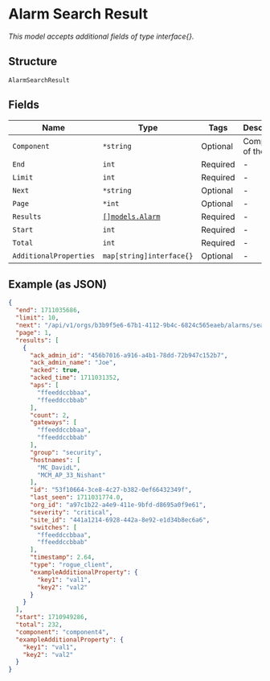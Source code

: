 
# Alarm Search Result

*This model accepts additional fields of type interface{}.*

## Structure

`AlarmSearchResult`

## Fields

| Name | Type | Tags | Description |
|  --- | --- | --- | --- |
| `Component` | `*string` | Optional | Component of the alarm |
| `End` | `int` | Required | - |
| `Limit` | `int` | Required | - |
| `Next` | `*string` | Optional | - |
| `Page` | `*int` | Optional | - |
| `Results` | [`[]models.Alarm`](../../doc/models/alarm.md) | Required | - |
| `Start` | `int` | Required | - |
| `Total` | `int` | Required | - |
| `AdditionalProperties` | `map[string]interface{}` | Optional | - |

## Example (as JSON)

```json
{
  "end": 1711035686,
  "limit": 10,
  "next": "/api/v1/orgs/b3b9f5e6-67b1-4112-9b4c-6824c565eaeb/alarms/search?end=1711035686&limit=10&search_after=%5B1711031354000%2C+%2256bfa7af-b2db-43ee-a4c8-9b820bbba0e1%22%5D&start=1710949286",
  "page": 1,
  "results": [
    {
      "ack_admin_id": "456b7016-a916-a4b1-78dd-72b947c152b7",
      "ack_admin_name": "Joe",
      "acked": true,
      "acked_time": 1711031352,
      "aps": [
        "ffeeddccbbaa",
        "ffeeddccbbab"
      ],
      "count": 2,
      "gateways": [
        "ffeeddccbbaa",
        "ffeeddccbbab"
      ],
      "group": "security",
      "hostnames": [
        "MC_DavidL",
        "MCM_AP_33_Nishant"
      ],
      "id": "53f10664-3ce8-4c27-b382-0ef66432349f",
      "last_seen": 1711031774.0,
      "org_id": "a97c1b22-a4e9-411e-9bfd-d8695a0f9e61",
      "severity": "critical",
      "site_id": "441a1214-6928-442a-8e92-e1d34b8ec6a6",
      "switches": [
        "ffeeddccbbaa",
        "ffeeddccbbab"
      ],
      "timestamp": 2.64,
      "type": "rogue_client",
      "exampleAdditionalProperty": {
        "key1": "val1",
        "key2": "val2"
      }
    }
  ],
  "start": 1710949286,
  "total": 232,
  "component": "component4",
  "exampleAdditionalProperty": {
    "key1": "val1",
    "key2": "val2"
  }
}
```

